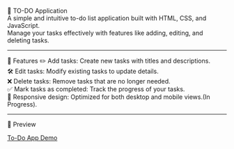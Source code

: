 📝 TO-DO Application<br>
A simple and intuitive to-do list application built with HTML, CSS, and JavaScript.<br> Manage your tasks effectively with features like adding, editing, and deleting tasks.

---

🚀 Features
✏️ Add tasks: Create new tasks with titles and descriptions.<br>
🛠️ Edit tasks: Modify existing tasks to update details.<br>
❌ Delete tasks: Remove tasks that are no longer needed.<br>
✅ Mark tasks as completed: Track the progress of your tasks.<br>
📱 Responsive design: Optimized for both desktop and mobile views.(In Progress).

---

📸 Preview

[To-Do App Demo](https://chapopoo.github.io/TO-DO-Application/)



